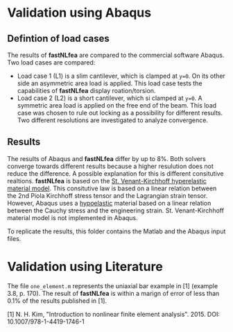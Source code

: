 # Validation using Abaqus
 ## Defintion of load cases
 
 The results of **fastNLfea** are compared to the commercial software Abaqus. Two load cases are compared: 
 * Load case 1 (L1) is a slim cantilever, which is clamped at `y=0`. On its other side an asymmetric area load is applied. 
   This load case tests the capabilities of **fastNLfea** display roation/torsion.
 * Load case 2 (L2) is a short cantilever, which si clamped at `y=0`. A symmetric area load is applied on the free end of the beam. 
   This load case was chosen to rule out locking as a possibility for different results. Two different resolutions are investigated to analyze convergence.
 
 ## Results
 
 The results of Abaqus and **fastNLfea** differ by up to 8%. Both solvers converge towards different results because a higher resulution does not reduce the difference.
 A possible explanation for this is different consitutive realtions. **fastNLfea** is based on the [St. Venant-Kirchhoff hyperelastic material model](https://en.wikipedia.org/wiki/Hyperelastic_material#Saint_Venant–Kirchhoff_model).
 This consitutive law is based on a linear relation between the 2nd Piola Kirchhoff stress tensor and the Lagrangian strain tensor. However, Abaqus uses a 
 [hypoelastic](https://en.wikipedia.org/wiki/Hypoelastic_material) material based on a linear relation between the Cauchy stress and the engineering strain. St. Venant-Kirchhoff material model is not implemented in Abaqus.
 
 
 To replicate the results, this folder contains the Matlab and the Abaqus input files. 
 
 # Validation using Literature 
 
 The file `one_element.m` represents the uniaxial bar example in [1] (example 3.8, p. 170). 
 The result of **fastNLfea** is within a marign of error of less than 0.1% of the results published in [1].
 
 [1] N. H. Kim, "Introduction to nonlinear finite element analysis". 2015. DOI: 10.1007/978-1-4419-1746-1
